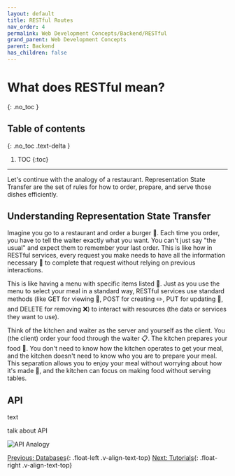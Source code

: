 ```yaml
---
layout: default
title: RESTful Routes
nav_order: 4
permalink: Web Development Concepts/Backend/RESTful
grand_parent: Web Development Concepts
parent: Backend
has_children: false
---
```


# What does RESTful mean?
{: .no_toc }

## Table of contents
{: .no_toc .text-delta }

1. TOC
{:toc}

---
Let's continue with the analogy of a restaurant. Representation State Transfer are the set of rules for how to order, prepare, and serve those dishes efficiently. 

## Understanding Representation State Transfer
Imagine you go to a restaurant and order a burger 🍔. Each time you order, you have to tell the waiter exactly what you want. You can't just say "the usual" and expect them to remember your last order. This is like how in RESTful services, every request you make needs to have all the information necessary 📝 to complete that request without relying on previous interactions.

This is like having a menu with specific items listed 📖. Just as you use the menu to select your meal in a standard way, RESTful services use standard methods (like GET for viewing 👀, POST for creating ✏️, PUT for updating 🔁, and DELETE for removing ❌) to interact with resources (the data or services they want to use).

Think of the kitchen and waiter as the server and yourself as the client. You (the client) order your food through the waiter 📋. The kitchen prepares your food 🍳. You don't need to know how the kitchen operates to get your meal, and the kitchen doesn't need to know who you are to prepare your meal. This separation allows you to enjoy your meal without worrying about how it's made 🥘, and the kitchen can focus on making food without serving tables.

## API
text

talk about API

![API Analogy](../../source/assets/images/api.avif)


[Previous: Databases](Databases){: .float-left .v-align-text-top}
[Next: Tutorials](../../Tutorials){: .float-right .v-align-text-top}
